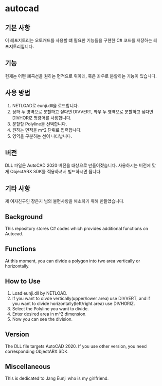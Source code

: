 # autocad
## 기본 사항
이 레포지토리는 오토캐드를 사용할 떄 필요한 기능들을 구현한 C# 코드를 저장하는 레포지토리입니다.

## 기능
현재는 어떤 폐곡선을 원하는 면적으로 위아래, 혹은 좌우로 분할하는 기능이 있습니다.

## 사용 방법
1. NETLOAD로 eunji.dll을 로드합니다.
2. 상하 두 영역으로 분할하고 싶다면 DIVVERT, 좌우 두 영역으로 분할하고 싶다면 DIVHORIZ 명령어를 사용합니다.
3. 분할할 Polyline을 선택합니다.
4. 원하는 면적을 m^2 단위로 입력합니다.
5. 영역을 구분하는 선이 나타납니다.

## 버전
DLL 파일은 AutoCAD 2020 버전을 대상으로 만들어졌습니다. 사용하시는 버전에 맞게 ObjectARX SDK를 적용하셔서 빌드하시면 됩니다.
## 기타 사항
제 여자친구인 장은지 님의 불편사항을 해소하기 위해 만들었습니다.

## Background
This repository stores C# codes which provides additional functions on Autocad.

## Functions
At this moment, you can divide a polygon into two area vertically or horizontally.

## How to Use
1. Load eunji.dll by NETLOAD.
2. If you want to divde vertically(upper/lower area) use DIVVERT, and if you want to divide horizontally(left/right area) use DIVHORIZ.
3. Select the Polyline you want to divide.
4. Enter desired area in m^2 dimension.
5. Now you can see the division.

## Version
The DLL file targets AutoCAD 2020. If you use other version, you need corresponding ObjectARX SDK.
## Miscellaneous
This is dedicated to Jang Eunji who is my girlfriend.